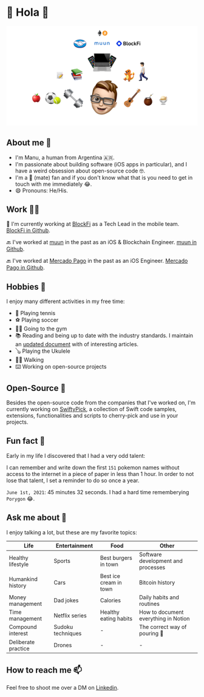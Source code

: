 # 👋 Hola 👋

![mdb picture](mdb.png)

## About me 🤔
- I'm Manu, a human from Argentina 🇦🇷.
- I'm passionate about building software (iOS apps in particular), and I have a weird obsession about open-source code 🤓.
- I'm a 🧉 (mate) fan and if you don't know what that is you need to get in touch with me immediately 😂.
- 😄 Pronouns: He/His.

## Work 👨‍💻
🔷 I'm currently working at [BlockFi](http://blockfi.com) as a Tech Lead in the mobile team. [BlockFi in Github](https://github.com/blockfi).

🔙 I've worked at [muun](https://muun.com) in the past as an iOS & Blockchain Engineer. [muun in Github](https://github.com/muun).

🔙 I've worked at [Mercado Pago](https://www.mercadopago.com) in the past as an iOS Engineer. [Mercado Pago in Github](https://github.com/mercadopago).

## Hobbies 🎾
I enjoy many different activities in my free time:
* 🎾 Playing tennis
* ⚽️ Playing soccer
* 🏋️‍♀️ Going to the gym
* 📚 Reading and being up to date with the industry standards. I maintain an [updated document](https://gist.github.com/mdb1/61e47a010f0def0a290b416266d94d28) with of interesting articles.
* 🪕 Playing the Ukulele
* 🚶🏻 Walking
* ⌨️ Working on open-source projects

## Open-Source 📖
Besides the open-source code from the companies that I've worked on, I'm currently working on [SwiftyPick](https://github.com/mdb1/SwiftyPick), a collection of Swift code samples, extensions, functionalities and scripts to cherry-pick and use in your projects.

## Fun fact 🐉
Early in my life I discovered that I had a very odd talent: 

I can remember and write down the first `151` pokemon names without access to the internet in a piece of paper in less than 1 hour.
In order to not lose that talent, I set a reminder to do so once a year.

`June 1st, 2021`: 45 minutes 32 seconds. I had a hard time rememberying `Porygon` 😂.

## Ask me about 💬
I enjoy talking a lot, but these are my favorite topics:

| Life | Entertainment | Food | Other |
| - | - | - | - |
| Healthy lifestyle | Sports | Best burgers in town | Software development and processes |
| Humankind history | Cars | Best ice cream in town | Bitcoin history |
| Money management | Dad jokes | Calories | Daily habits and routines |
| Time management | Netflix series | Healthy eating habits | How to document everything in Notion |
| Compound interest | Sudoku techniques | - | The correct way of pouring 🧉 |
| Deliberate practice | Drones | - | - |

## How to reach me 📫
Feel free to shoot me over a DM on [Linkedin](https://www.linkedin.com/in/manuh/).
